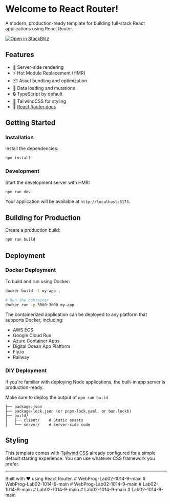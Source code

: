 # Welcome to React Router!

A modern, production-ready template for building full-stack React applications using React Router.

[![Open in StackBlitz](https://developer.stackblitz.com/img/open_in_stackblitz.svg)](https://stackblitz.com/github/remix-run/react-router-templates/tree/main/default)

## Features

- 🚀 Server-side rendering
- ⚡️ Hot Module Replacement (HMR)
- 📦 Asset bundling and optimization
- 🔄 Data loading and mutations
- 🔒 TypeScript by default
- 🎉 TailwindCSS for styling
- 📖 [React Router docs](https://reactrouter.com/)

## Getting Started

### Installation

Install the dependencies:

```bash
npm install
```

### Development

Start the development server with HMR:

```bash
npm run dev
```

Your application will be available at `http://localhost:5173`.

## Building for Production

Create a production build:

```bash
npm run build
```

## Deployment

### Docker Deployment

To build and run using Docker:

```bash
docker build -t my-app .

# Run the container
docker run -p 3000:3000 my-app
```

The containerized application can be deployed to any platform that supports Docker, including:

- AWS ECS
- Google Cloud Run
- Azure Container Apps
- Digital Ocean App Platform
- Fly.io
- Railway

### DIY Deployment

If you're familiar with deploying Node applications, the built-in app server is production-ready.

Make sure to deploy the output of `npm run build`

```
├── package.json
├── package-lock.json (or pnpm-lock.yaml, or bun.lockb)
├── build/
│   ├── client/    # Static assets
│   └── server/    # Server-side code
```

## Styling

This template comes with [Tailwind CSS](https://tailwindcss.com/) already configured for a simple default starting experience. You can use whatever CSS framework you prefer.

---

Built with ❤️ using React Router.
#   W e b P r o g - L a b 0 2 - 1 0 1 4 - 9 - m a i n  
 #   W e b P r o g - L a b 0 2 - 1 0 1 4 - 9 - m a i n  
 #   W e b P r o g - L a b 0 2 - 1 0 1 4 - 9 - m a i n  
 #   L a b 0 2 - 1 0 1 4 - 9 - m a i n  
 #   L a b 0 2 - 1 0 1 4 - 9 - m a i n  
 #   L a b 0 2 - 1 0 1 4 - 9 - m a i n  
 #   L a b 0 2 - 1 0 1 4 - 9 - m a i n  
 